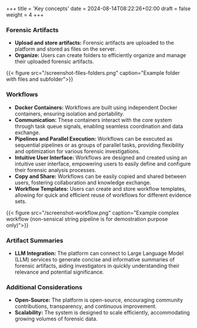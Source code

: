 +++
title = 'Key concepts'
date = 2024-08-14T08:22:26+02:00
draft = false
weight = 4
+++

### Forensic Artifacts

- **Upload and store artifacts:** Forensic artifacts are uploaded to the platform and stored as files on the server.
- **Organize:** Users can create folders to efficiently organize and manage their uploaded forensic artifacts.

{{< figure src="/screenshot-files-folders.png" caption="Example folder with files and subfolder">}}

### Workflows

- **Docker Containers:** Workflows are built using independent Docker containers, ensuring isolation and portability.
- **Communication:** These containers interact with the core system through task queue signals, enabling seamless coordination and data exchange.
- **Pipelines and Parallel Execution:** Workflows can be executed as sequential pipelines or as groups of parallel tasks, providing flexibility and optimization for various forensic investigations.
- **Intuitive User Interface:** Workflows are designed and created using an intuitive user interface, empowering users to easily define and configure their forensic analysis processes.
- **Copy and Share:** Workflows can be easily copied and shared between users, fostering collaboration and knowledge exchange.
- **Workflow Templates:** Users can create and store workflow templates, allowing for quick and efficient reuse of workflows for different evidence sets.

{{< figure src="/screenshot-workflow.png" caption="Example complex workflow (non-sensical string pipeline is for demostration purpose only)">}}

### Artifact Summaries

- **LLM Integration:** The platform can connect to Large Language Model (LLM) services to generate concise and informative summaries of forensic artifacts, aiding investigators in quickly understanding their relevance and potential significance.

### Additional Considerations

- **Open-Source:** The platform is open-source, encouraging community contributions, transparency, and continuous improvement.
- **Scalability:** The system is designed to scale efficiently, accommodating growing volumes of forensic data.
